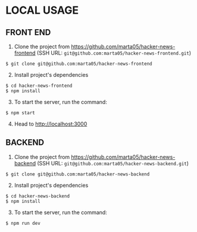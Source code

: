 # LOCAL USAGE

## **FRONT END**
1. Clone the project from https://github.com/marta05/hacker-news-frontend (SSH URL: `git@github.com:marta05/hacker-news-frontend.git`)
```
$ git clone git@github.com:marta05/hacker-news-frontend
```

2. Install project's dependencies
```
$ cd hacker-news-frontend
$ npm install
```
3. To start the server, run the command:
```
$ npm start
```

4. Head to [http://localhost:3000](http://localhost:3000)


## **BACKEND**
1. Clone the project from https://github.com/marta05/hacker-news-backend (SSH URL: `git@github.com:marta05/hacker-news-backend.git`)
```
$ git clone git@github.com:marta05/hacker-news-backend
```

2. Install project's dependencies
```
$ cd hacker-news-backend
$ npm install
```

3. To start the server, run the command:
```
$ npm run dev
```